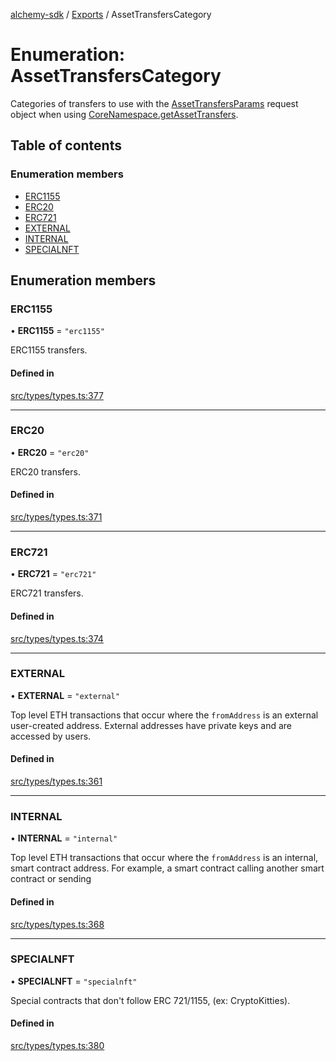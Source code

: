 [alchemy-sdk](../README.md) / [Exports](../modules.md) / AssetTransfersCategory

# Enumeration: AssetTransfersCategory

Categories of transfers to use with the [AssetTransfersParams](../interfaces/AssetTransfersParams.md) request
object when using [CoreNamespace.getAssetTransfers](../classes/CoreNamespace.md#getassettransfers).

## Table of contents

### Enumeration members

- [ERC1155](AssetTransfersCategory.md#erc1155)
- [ERC20](AssetTransfersCategory.md#erc20)
- [ERC721](AssetTransfersCategory.md#erc721)
- [EXTERNAL](AssetTransfersCategory.md#external)
- [INTERNAL](AssetTransfersCategory.md#internal)
- [SPECIALNFT](AssetTransfersCategory.md#specialnft)

## Enumeration members

### ERC1155

• **ERC1155** = `"erc1155"`

ERC1155 transfers.

#### Defined in

[src/types/types.ts:377](https://github.com/alchemyplatform/alchemy-sdk-js/blob/5992f68/src/types/types.ts#L377)

___

### ERC20

• **ERC20** = `"erc20"`

ERC20 transfers.

#### Defined in

[src/types/types.ts:371](https://github.com/alchemyplatform/alchemy-sdk-js/blob/5992f68/src/types/types.ts#L371)

___

### ERC721

• **ERC721** = `"erc721"`

ERC721 transfers.

#### Defined in

[src/types/types.ts:374](https://github.com/alchemyplatform/alchemy-sdk-js/blob/5992f68/src/types/types.ts#L374)

___

### EXTERNAL

• **EXTERNAL** = `"external"`

Top level ETH transactions that occur where the `fromAddress` is an
external user-created address. External addresses have private keys and are
accessed by users.

#### Defined in

[src/types/types.ts:361](https://github.com/alchemyplatform/alchemy-sdk-js/blob/5992f68/src/types/types.ts#L361)

___

### INTERNAL

• **INTERNAL** = `"internal"`

Top level ETH transactions that occur where the `fromAddress` is an
internal, smart contract address. For example, a smart contract calling
another smart contract or sending

#### Defined in

[src/types/types.ts:368](https://github.com/alchemyplatform/alchemy-sdk-js/blob/5992f68/src/types/types.ts#L368)

___

### SPECIALNFT

• **SPECIALNFT** = `"specialnft"`

Special contracts that don't follow ERC 721/1155, (ex: CryptoKitties).

#### Defined in

[src/types/types.ts:380](https://github.com/alchemyplatform/alchemy-sdk-js/blob/5992f68/src/types/types.ts#L380)

